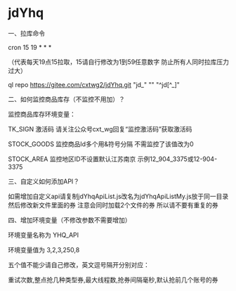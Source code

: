 
# jdYhq
一、拉库命令

cron 15 19 * * *

（代表每天19点15拉取，15请自行修改为1到59任意数字 防止所有人同时拉库压力过大）

ql repo https://gitee.com/cxtwg2/jdYhq.git "jd_" "" "^jd[^_]"



二、如何监控商品库存（不监控不用加）？

监控商品库存环境变量：

TK_SIGN 激活码 请关注公众号cxt_wg回复“监控激活码”获取激活码

STOCK_GOODS 监控商品Id多个用&符号分隔 不需监控了该值改为0

STOCK_AREA 监控地区ID不设置默认江苏南京 示例12_904_3375或12-904-3375

三、自定义如何添加API？

如需增加自定义api请复制jdYhqApiList.js改名为jdYhqApiListMy.js放于同一目录 然后修改新文件里面的券 注意会同时加载2个文件的券 所以请不要有重复的券

四、增加环境变量（不修改参数不需要增加）

环境变量名称为  YHQ_API

环境变量值为 3,2,3,250,8  

五个值不能少请自己修改，英文逗号隔开分别对应： 

重试次数,整点抢几种类型券,最大线程数,抢券间隔毫秒,默认抢前几个账号的券

